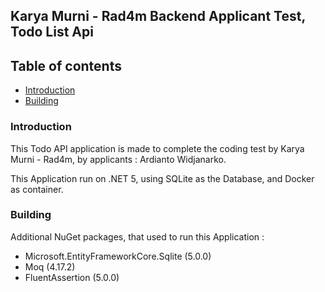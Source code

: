 ﻿## Karya Murni - Rad4m Backend Applicant Test, Todo List Api
## Table of contents
* [Introduction](#introduction)
* [Building](#Building)
  
### Introduction
This Todo API application is made to complete the coding test by Karya Murni - Rad4m, by applicants : Ardianto Widjanarko.

This Application run on .NET 5, using SQLite as the Database, and Docker as container.

### Building
Additional NuGet packages, that used to run this Application :
* Microsoft.EntityFrameworkCore.Sqlite (5.0.0)
* Moq (4.17.2)
* FluentAssertion (5.0.0)

